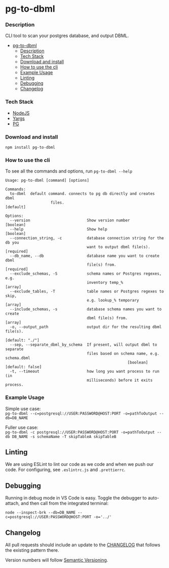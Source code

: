 # pg-to-dbml

### Description
CLI tool to scan your postgres database, and output DBML.
- [pg-to-dbml](#pg-to-dbml)
    - [Description](#description)
    - [Tech Stack](#tech-stack)
    - [Download and install](#download-and-install)
    - [How to use the cli](#how-to-use-the-cli)
    - [Example Usage](#example-usage)
  - [Linting](#linting)
  - [Debugging](#debugging)
  - [Changelog](#changelog)

### Tech Stack

- [NodeJS](https://nodejs.org/en/docs/)
- [Yargs](http://yargs.js.org/)
- [PG](https://node-postgres.com/)

### Download and install

`npm install pg-to-dbml` 

### How to use the cli

To see all the commands and options, run `pg-to-dbml --help`

```
Usage: pg-to-dbml [command] [options]

Commands:
  to-dbml  default command. connects to pg db directly and creates dbml
                    files.                                             [default]

Options:
  --version                         Show version number                [boolean]
  --help                            Show help                          [boolean]
  --connection_string, -c           database connection string for the db you
                                    want to output dbml file(s).      [required]
  --db_name, --db                   database name you want to create dbml
                                    file(s) from.                     [required]
  --exclude_schemas, -S             schema names or Postgres regexes, e.g.
                                    inventory temp_%                     [array]
  --exclude_tables, -T              table names or Postgres regexes to skip,
                                    e.g. lookup_% temporary              [array]
  --include_schemas, -s             database schema names you want to create
                                    dbml file(s) from.                   [array]
  -o, --output_path                 output dir for the resulting dbml file(s).
                                                                 [default: "./"]
  --sep, --separate_dbml_by_schema  If present, will output dbml to separate
                                    files based on schema name, e.g. schema.dbml
                                                      [boolean] [default: false]
  -t, --timeout                     how long you want process to run (in
                                    milliseconds) before it exits process.
```

### Example Usage

Simple use case:  
`pg-to-dbml --c=postgresql://USER:PASSWORD@HOST:PORT -o=pathToOutput --db=DB_NAME `

Fuller use case:  
`pg-to-dbml -c postgresql://USER:PASSWORD@HOST:PORT -o=pathToOutput --db DB_NAME -s schemaName -T skipTableA skipTableB` 

## Linting

We are using ESLint to lint our code as we code and when we push our code. For configuring, see `.eslintrc.js` and `.prettierrc`.

## Debugging

Running in debug mode in VS Code is easy. Toggle the debugger to auto-attach, and then call from the integrated terminal:

`node --inspect-brk --db=DB_NAME --c=postgresql://USER:PASSWORD@HOST:PORT -o='../'`

## Changelog

All pull requests should include an update to the [CHANGELOG](./CHANGELOG.md) that follows the existing pattern there.

Version numbers will follow [Semantic Versioning](https://semver.org/).
